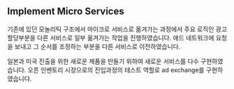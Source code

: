 ## Implement Micro Services

기존에 있던 모놀리틱 구조에서 마이크로 서비스로 옮겨가는 과정에서 주요 로직인 광고 할당부분을 다른 서비스로 일부 옮겨가는 작업을 진행하였습니다.
애드 네트워크에 요청을 보내고 그 순서를 조정하는 부분을 다른 서비스로 이전하였습니다.

일본과 미국 진출을 위한 새로운 제품을 만들기 위하여 새로운 서비스를 다수 구현하였습니다.
오픈 인벤토리 시장으로의 진입과정의 테스트 역할로 ad exchange를 구현하였습니다.
